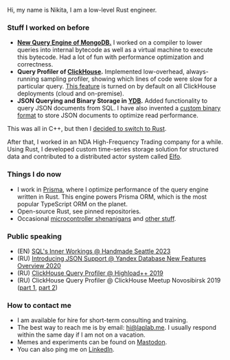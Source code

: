 Hi, my name is Nikita, I am a low-level Rust engineer.

### Stuff I worked on before

- **[New Query Engine of MongoDB.](https://laplab.me/posts/inside-new-query-engine-of-mongodb/)** I worked on a compiler to lower queries into internal bytecode as well as a virtual machine to execute this bytecode. Had a lot of fun with performance optimization and correctness.
- **Query Profiler of [ClickHouse](https://github.com/ClickHouse/ClickHouse).** Implemented low-overhead, always-running sampling profiler, showing which lines of code were slow for a particular query. [This feature](https://clickhouse.com/docs/en/operations/optimizing-performance/sampling-query-profiler) is turned on by default on all ClickHouse deployments (cloud and on-premise).
- **JSON Querying and Binary Storage in [YDB](https://github.com/ydb-platform/ydb).** Added functionality to query JSON documents from SQL. I have also invented a [custom binary format](https://laplab.me/posts/how-binary-json-works-in-ydb/) to store JSON documents to optimize read performance.

This was all in C++, but then I [decided to switch to Rust](https://laplab.me/posts/switching-from-cpp-to-rust/).

After that, I worked in an NDA High-Frequency Trading company for a while. Using Rust, I developed custom time-series storage solution for structured data and contributed to a distributed actor system called [Elfo](https://github.com/elfo-rs/elfo).

### Things I do now

- I work in [Prisma](https://www.prisma.io/), where I optimize performance of the query engine written in Rust. This engine powers Prisma ORM, which is the most popular TypeScript ORM on the planet.
- Open-source Rust, see pinned repositories.
- Occasional [microcontroller shenanigans](https://laplab.me/posts/family-photos-vs-256-kb-ram/) and [other stuff](https://laplab.me/posts/).

### Public speaking

- (EN) [SQL's Inner Workings @ Handmade Seattle 2023](https://laplab.me/posts/handmade-seattle-2023/)
- (RU) [Introducing JSON Support @ Yandex Database New Features Overview 2020](https://cloud.yandex.ru/ru/events/110)
- (RU) [ClickHouse Query Profiler @ Highload++ 2019](https://highload.ru/moscow/2019/abstracts/5835)
- (RU) ClickHouse Query Profiler @ ClickHouse Meetup Novosibirsk 2019 ([part 1](https://youtu.be/FsBWk-hKG3A?si=UvAKQPv5HcPPyil_), [part 2](https://youtu.be/TC3PFAGgSrg?si=BrG9twRnBbllsElj))

### How to contact me

- I am available for hire for short-term consulting and training.
- The best way to reach me is by email: hi@laplab.me. I usually respond within the same day if I am not on a vacation.
- Memes and experiments can be found on [Mastodon](https://mastodon.social/@laplab).
- You can also ping me on [LinkedIn](https://www.linkedin.com/in/nikitalapkov/).
